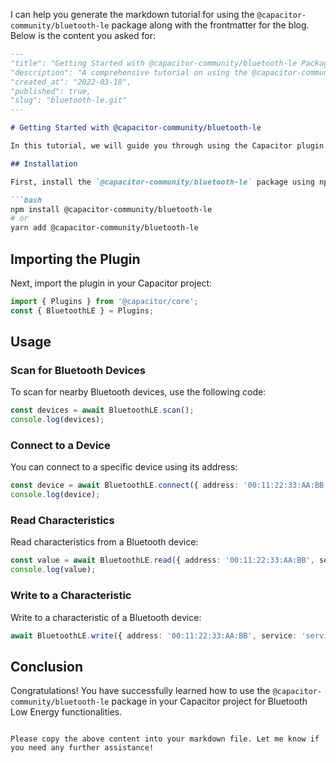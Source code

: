 I can help you generate the markdown tutorial for using the `@capacitor-community/bluetooth-le` package along with the frontmatter for the blog. Below is the content you asked for:

```markdown
---
"title": "Getting Started with @capacitor-community/bluetooth-le Package",
"description": "A comprehensive tutorial on using the @capacitor-community/bluetooth-le package for Bluetooth Low Energy in Capacitor.",
"created_at": "2022-03-18",
"published": true,
"slug": "bluetooth-le.git"
---

# Getting Started with @capacitor-community/bluetooth-le

In this tutorial, we will guide you through using the Capacitor plugin for Bluetooth Low Energy - `@capacitor-community/bluetooth-le`.

## Installation

First, install the `@capacitor-community/bluetooth-le` package using npm or yarn:

```bash
npm install @capacitor-community/bluetooth-le
# or
yarn add @capacitor-community/bluetooth-le
```

## Importing the Plugin

Next, import the plugin in your Capacitor project:

```typescript
import { Plugins } from '@capacitor/core';
const { BluetoothLE } = Plugins;
```

## Usage

### Scan for Bluetooth Devices

To scan for nearby Bluetooth devices, use the following code:

```typescript
const devices = await BluetoothLE.scan();
console.log(devices);
```

### Connect to a Device

You can connect to a specific device using its address:

```typescript
const device = await BluetoothLE.connect({ address: '00:11:22:33:AA:BB' });
console.log(device);
```

### Read Characteristics

Read characteristics from a Bluetooth device:

```typescript
const value = await BluetoothLE.read({ address: '00:11:22:33:AA:BB', service: 'serviceUUID', characteristic: 'characteristicUUID' });
console.log(value);
```

### Write to a Characteristic

Write to a characteristic of a Bluetooth device:

```typescript
await BluetoothLE.write({ address: '00:11:22:33:AA:BB', service: 'serviceUUID', characteristic: 'characteristicUUID', value: new Uint8Array([0x01, 0x02]) });
```

## Conclusion

Congratulations! You have successfully learned how to use the `@capacitor-community/bluetooth-le` package in your Capacitor project for Bluetooth Low Energy functionalities.
```

Please copy the above content into your markdown file. Let me know if you need any further assistance!